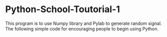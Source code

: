 # Python-School-Toutorial-1
This program is to use Numpy library and Pylab to generate random signal.
The following simple code for encouraging people to begin using Python.

